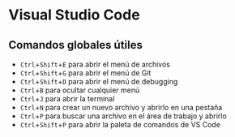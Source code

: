# Visual Studio Code

## Comandos globales útiles

* `Ctrl`+`Shift`+`E` para abrir el menú de archivos
* `Ctrl`+`Shift`+`G` para abrir el menú de Git
* `Ctrl`+`Shift`+`D` para abrir el menú de debugging
* `Ctrl`+`B` para ocultar cualquier menú
* `Ctrl`+`J` para abrir la terminal
* `Ctrl`+`N` para crear un nuevo archivo y abrirlo en una pestaña
* `Ctrl`+`P` para buscar una archivo en el área de trabajo y abrirlo
* `Ctrl`+`Shift`+`P` para abrir la paleta de comandos de VS Code